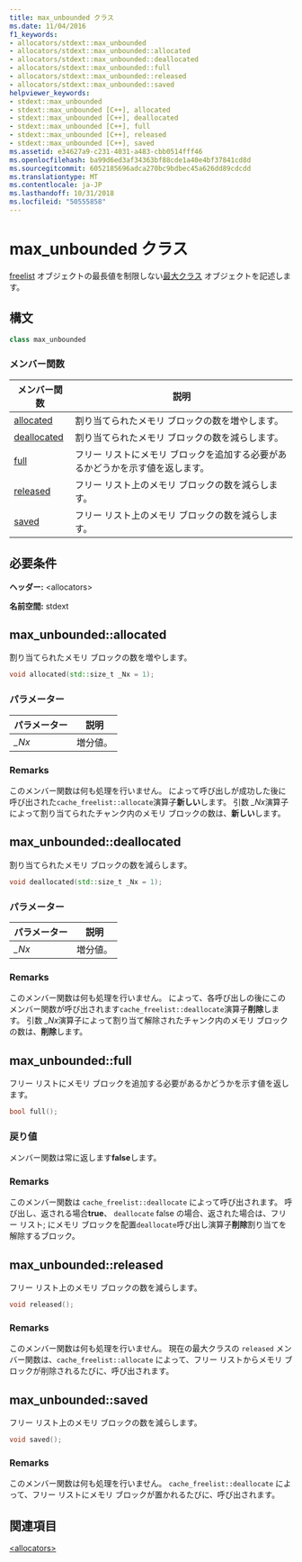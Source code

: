 ```yaml
---
title: max_unbounded クラス
ms.date: 11/04/2016
f1_keywords:
- allocators/stdext::max_unbounded
- allocators/stdext::max_unbounded::allocated
- allocators/stdext::max_unbounded::deallocated
- allocators/stdext::max_unbounded::full
- allocators/stdext::max_unbounded::released
- allocators/stdext::max_unbounded::saved
helpviewer_keywords:
- stdext::max_unbounded
- stdext::max_unbounded [C++], allocated
- stdext::max_unbounded [C++], deallocated
- stdext::max_unbounded [C++], full
- stdext::max_unbounded [C++], released
- stdext::max_unbounded [C++], saved
ms.assetid: e34627a9-c231-4031-a483-cbb0514fff46
ms.openlocfilehash: ba99d6ed3af34363bf88cde1a40e4bf37841cd8d
ms.sourcegitcommit: 6052185696adca270bc9bdbec45a626dd89cdcdd
ms.translationtype: MT
ms.contentlocale: ja-JP
ms.lasthandoff: 10/31/2018
ms.locfileid: "50555858"
---
```

# <a name="maxunbounded-class"></a>max_unbounded クラス

[freelist](../standard-library/freelist-class.md) オブジェクトの最長値を制限しない[最大クラス](../standard-library/allocators-header.md) オブジェクトを記述します。

## <a name="syntax"></a>構文

```cpp
class max_unbounded
```

### <a name="member-functions"></a>メンバー関数

|メンバー関数|説明|
|-|-|
|[allocated](#allocated)|割り当てられたメモリ ブロックの数を増やします。|
|[deallocated](#deallocated)|割り当てられたメモリ ブロックの数を減らします。|
|[full](#full)|フリー リストにメモリ ブロックを追加する必要があるかどうかを示す値を返します。|
|[released](#released)|フリー リスト上のメモリ ブロックの数を減らします。|
|[saved](#saved)|フリー リスト上のメモリ ブロックの数を減らします。|

## <a name="requirements"></a>必要条件

**ヘッダー:** \<allocators>

**名前空間:** stdext

## <a name="allocated"></a>  max_unbounded::allocated

割り当てられたメモリ ブロックの数を増やします。

```cpp
void allocated(std::size_t _Nx = 1);
```

### <a name="parameters"></a>パラメーター

|パラメーター|説明|
|---------------|-----------------|
|*_Nx*|増分値。|

### <a name="remarks"></a>Remarks

このメンバー関数は何も処理を行いません。 によって呼び出しが成功した後に呼び出された`cache_freelist::allocate`演算子**新しい**します。 引数 *_Nx*演算子によって割り当てられたチャンク内のメモリ ブロックの数は、**新しい**します。

## <a name="deallocated"></a>  max_unbounded::deallocated

割り当てられたメモリ ブロックの数を減らします。

```cpp
void deallocated(std::size_t _Nx = 1);
```

### <a name="parameters"></a>パラメーター

|パラメーター|説明|
|---------------|-----------------|
|*_Nx*|増分値。|

### <a name="remarks"></a>Remarks

このメンバー関数は何も処理を行いません。 によって、各呼び出しの後にこのメンバー関数が呼び出されます`cache_freelist::deallocate`演算子**削除**します。 引数 *_Nx*演算子によって割り当て解除されたチャンク内のメモリ ブロックの数は、**削除**します。

## <a name="full"></a>  max_unbounded::full

フリー リストにメモリ ブロックを追加する必要があるかどうかを示す値を返します。

```cpp
bool full();
```

### <a name="return-value"></a>戻り値

メンバー関数は常に返します**false**します。

### <a name="remarks"></a>Remarks

このメンバー関数は `cache_freelist::deallocate` によって呼び出されます。 呼び出し、返される場合**true**、 `deallocate` false の場合、返された場合は、フリー リスト; にメモリ ブロックを配置`deallocate`呼び出し演算子**削除**割り当てを解除するブロック。

## <a name="released"></a>  max_unbounded::released

フリー リスト上のメモリ ブロックの数を減らします。

```cpp
void released();
```

### <a name="remarks"></a>Remarks

このメンバー関数は何も処理を行いません。 現在の最大クラスの `released` メンバー関数は、`cache_freelist::allocate` によって、フリー リストからメモリ ブロックが削除されるたびに、呼び出されます。

## <a name="saved"></a>  max_unbounded::saved

フリー リスト上のメモリ ブロックの数を減らします。

```cpp
void saved();
```

### <a name="remarks"></a>Remarks

このメンバー関数は何も処理を行いません。 `cache_freelist::deallocate` によって、フリー リストにメモリ ブロックが置かれるたびに、呼び出されます。

## <a name="see-also"></a>関連項目

[\<allocators>](../standard-library/allocators-header.md)<br/>
